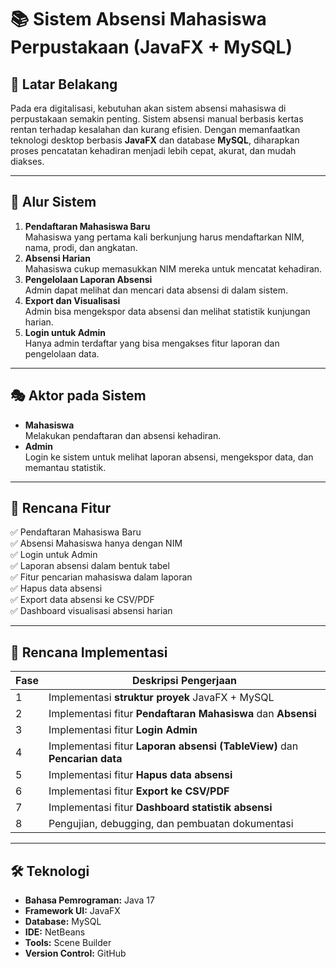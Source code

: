 # 📚 Sistem Absensi Mahasiswa Perpustakaan (JavaFX + MySQL)

## 📝 Latar Belakang
Pada era digitalisasi, kebutuhan akan sistem absensi mahasiswa di perpustakaan semakin penting. Sistem absensi manual berbasis kertas rentan terhadap kesalahan dan kurang efisien. Dengan memanfaatkan teknologi desktop berbasis **JavaFX** dan database **MySQL**, diharapkan proses pencatatan kehadiran menjadi lebih cepat, akurat, dan mudah diakses.

---

## 🔄 Alur Sistem
1. **Pendaftaran Mahasiswa Baru**  
   Mahasiswa yang pertama kali berkunjung harus mendaftarkan NIM, nama, prodi, dan angkatan.
2. **Absensi Harian**  
   Mahasiswa cukup memasukkan NIM mereka untuk mencatat kehadiran.
3. **Pengelolaan Laporan Absensi**  
   Admin dapat melihat dan mencari data absensi di dalam sistem.
4. **Export dan Visualisasi**  
   Admin bisa mengekspor data absensi dan melihat statistik kunjungan harian.
5. **Login untuk Admin**  
   Hanya admin terdaftar yang bisa mengakses fitur laporan dan pengelolaan data.

---

## 🎭 Aktor pada Sistem
- **Mahasiswa**  
  Melakukan pendaftaran dan absensi kehadiran.
- **Admin**  
  Login ke sistem untuk melihat laporan absensi, mengekspor data, dan memantau statistik.

---

## 🎯 Rencana Fitur
✅ Pendaftaran Mahasiswa Baru  
✅ Absensi Mahasiswa hanya dengan NIM  
✅ Login untuk Admin  
✅ Laporan absensi dalam bentuk tabel  
✅ Fitur pencarian mahasiswa dalam laporan  
✅ Hapus data absensi  
✅ Export data absensi ke CSV/PDF  
✅ Dashboard visualisasi absensi harian

---

## 🧰 Rencana Implementasi
| Fase | Deskripsi Pengerjaan |
|------|------------------------|
| 1    | Implementasi **struktur proyek** JavaFX + MySQL |
| 2    | Implementasi fitur **Pendaftaran Mahasiswa** dan **Absensi** |
| 3    | Implementasi fitur **Login Admin** |
| 4    | Implementasi fitur **Laporan absensi (TableView)** dan **Pencarian data** |
| 5    | Implementasi fitur **Hapus data absensi** |
| 6    | Implementasi fitur **Export ke CSV/PDF** |
| 7    | Implementasi fitur **Dashboard statistik absensi** |
| 8    | Pengujian, debugging, dan pembuatan dokumentasi |

---

## 🛠️ Teknologi
- **Bahasa Pemrograman:** Java 17
- **Framework UI:** JavaFX
- **Database:** MySQL
- **IDE:** NetBeans
- **Tools:** Scene Builder
- **Version Control:** GitHub
